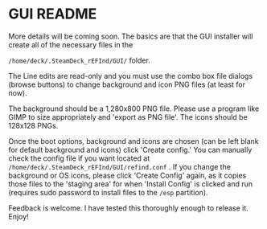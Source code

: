 # **GUI README**

More details will be coming soon. The basics are that the GUI installer will create all of the necessary files in the

`/home/deck/.SteamDeck_rEFInd/GUI/` folder. 

The Line edits are read-only and you must use the combo box file dialogs (browse buttons) to change background and icon PNG files (at least for now).

The background should be a 1,280x800 PNG file. Please use a program like GIMP to size appropriately and 'export as PNG file'. The icons should be 128x128 PNGs.

Once the boot options, background and icons are chosen (can be left blank for default background and icons) click 'Create config.' You can manually check the config file if you want located at `/home/deck/.SteamDeck_rEFInd/GUI/refind.conf` . If you change the background or OS icons, please click 'Create Config' again, as it copies those files to the 'staging area' for when 'Install Config' is clicked and run (requires sudo password to install files to the `/esp` partition).

Feedback is welcome. I have tested this thoroughly enough to release it. Enjoy!
